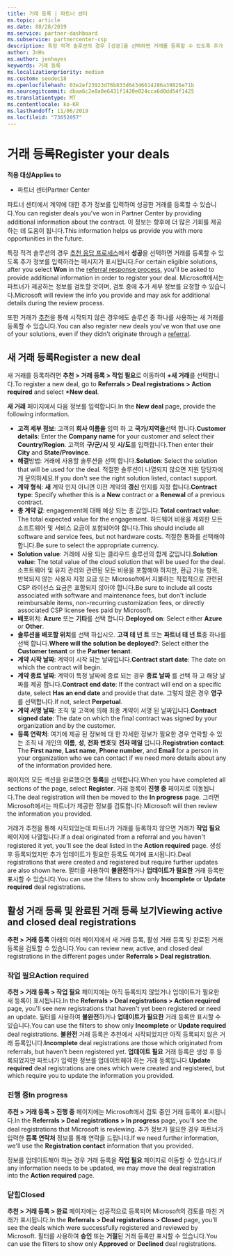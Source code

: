 ```yaml
---
title: 거래 등록 | 파트너 센터
ms.topic: article
ms.date: 08/28/2019
ms.service: partner-dashboard
ms.subservice: partnercenter-csp
description: 특정 적격 솔루션의 경우 [성공]을 선택하면 거래를 등록할 수 있도록 추가 정보를 입력하라는 메시지가 표시됩니다. Microsoft에서는 파트너가 제공하는 정보를 검토할 것이며, 검토 중에 추가 세부 정보를 요청할 수 있습니다.
author: JnHs
ms.author: jenhayes
keywords: 거래 등록
ms.localizationpriority: medium
ms.custom: seodec18
ms.openlocfilehash: 03e2ef23923d76b833d64346614286a39826e71b
ms.sourcegitcommit: dbaa6c2e8a0e6431f1420e024cca6d0dd54f1425
ms.translationtype: MT
ms.contentlocale: ko-KR
ms.lasthandoff: 11/06/2019
ms.locfileid: "73652057"
---
```

# <a name="register-your-deals"></a><span data-ttu-id="4ec53-105">거래 등록</span><span class="sxs-lookup"><span data-stu-id="4ec53-105">Register your deals</span></span>

<span data-ttu-id="4ec53-106">**적용 대상**</span><span class="sxs-lookup"><span data-stu-id="4ec53-106">**Applies to**</span></span>

-  <span data-ttu-id="4ec53-107">파트너 센터</span><span class="sxs-lookup"><span data-stu-id="4ec53-107">Partner Center</span></span>

<span data-ttu-id="4ec53-108">파트너 센터에서 계약에 대한 추가 정보를 입력하여 성공한 거래를 등록할 수 있습니다.</span><span class="sxs-lookup"><span data-stu-id="4ec53-108">You can register deals you've won in Partner Center by providing additional information about the contract.</span></span> <span data-ttu-id="4ec53-109">이 정보는 향후에 더 많은 기회를 제공하는 데 도움이 됩니다.</span><span class="sxs-lookup"><span data-stu-id="4ec53-109">This information helps us provide you with more opportunities in the future.</span></span>

<span data-ttu-id="4ec53-110">특정 적격 솔루션의 경우 [추천 응답 프로세스](responding-to-referrals.md)에서 **성공**을 선택하면 거래를 등록할 수 있도록 추가 정보를 입력하라는 메시지가 표시됩니다.</span><span class="sxs-lookup"><span data-stu-id="4ec53-110">For certain eligible solutions, after you select **Won** in the [referral response process](responding-to-referrals.md), you'll be asked to provide additional information in order to register your deal.</span></span> <span data-ttu-id="4ec53-111">Microsoft에서는 파트너가 제공하는 정보를 검토할 것이며, 검토 중에 추가 세부 정보를 요청할 수 있습니다.</span><span class="sxs-lookup"><span data-stu-id="4ec53-111">Microsoft will review the info you provide and may ask for additional details during the review process.</span></span>

<span data-ttu-id="4ec53-112">또한 거래가 [추천](referrals.md)을 통해 시작되지 않은 경우에도 솔루션 중 하나를 사용하는 새 거래를 등록할 수 있습니다.</span><span class="sxs-lookup"><span data-stu-id="4ec53-112">You can also register new deals you've won that use one of your solutions, even if they didn't originate through a [referral](referrals.md).</span></span> 

## <a name="register-a-new-deal"></a><span data-ttu-id="4ec53-113">새 거래 등록</span><span class="sxs-lookup"><span data-stu-id="4ec53-113">Register a new deal</span></span>

<span data-ttu-id="4ec53-114">새 거래를 등록하려면 **추천 > 거래 등록 > 작업 필요**로 이동하여 **+새 거래**를 선택합니다.</span><span class="sxs-lookup"><span data-stu-id="4ec53-114">To register a new deal, go to **Referrals > Deal registrations > Action required** and select **+New deal**.</span></span>

<span data-ttu-id="4ec53-115">**새 거래** 페이지에서 다음 정보를 입력합니다.</span><span class="sxs-lookup"><span data-stu-id="4ec53-115">In the **New deal** page, provide the following information.</span></span>

- <span data-ttu-id="4ec53-116">**고객 세부 정보**: 고객의 **회사 이름을** 입력 하 고 **국가/지역을**선택 합니다.</span><span class="sxs-lookup"><span data-stu-id="4ec53-116">**Customer details**: Enter the **Company name** for your customer and select their **Country/Region**.</span></span> <span data-ttu-id="4ec53-117">고객의 **구/군/시** 및 **시/도**를 입력합니다.</span><span class="sxs-lookup"><span data-stu-id="4ec53-117">Then enter their **City** and **State/Province**.</span></span>
- <span data-ttu-id="4ec53-118">**해결**방법: 거래에 사용할 솔루션을 선택 합니다.</span><span class="sxs-lookup"><span data-stu-id="4ec53-118">**Solution**: Select the solution that will be used for the deal.</span></span> <span data-ttu-id="4ec53-119">적절한 솔루션이 나열되지 않으면 지원 담당자에게 문의하세요.</span><span class="sxs-lookup"><span data-stu-id="4ec53-119">If you don't see the right solution listed, contact support.</span></span>
- <span data-ttu-id="4ec53-120">**계약 형식**: **새** 계약 인지 아니면 이전 계약의 **갱신** 인지를 지정 합니다.</span><span class="sxs-lookup"><span data-stu-id="4ec53-120">**Contract type**: Specify whether this is a **New** contract or a **Renewal** of a previous contract.</span></span>
- <span data-ttu-id="4ec53-121">**총 계약 값**: engagement에 대해 예상 되는 총 값입니다.</span><span class="sxs-lookup"><span data-stu-id="4ec53-121">**Total contract value**: The total expected value for the engagement.</span></span> <span data-ttu-id="4ec53-122">하드웨어 비용을 제외한 모든 소프트웨어 및 서비스 요금이 포함되어야 합니다.</span><span class="sxs-lookup"><span data-stu-id="4ec53-122">This should include all software and service fees, but not hardware costs.</span></span> <span data-ttu-id="4ec53-123">적절한 통화를 선택해야 합니다.</span><span class="sxs-lookup"><span data-stu-id="4ec53-123">Be sure to select the appropriate currency.</span></span>
- <span data-ttu-id="4ec53-124">**Solution value**: 거래에 사용 되는 클라우드 솔루션의 합계 값입니다.</span><span class="sxs-lookup"><span data-stu-id="4ec53-124">**Solution value**: The total value of the cloud solution that will be used for the deal.</span></span> <span data-ttu-id="4ec53-125">소프트웨어 및 유지 관리와 관련된 모든 비용을 포함해야 하지만, 환급 가능 항목, 반복되지 않는 사용자 지정 요금 또는 Microsoft에서 지불하는 직접적으로 관련된 CSP 라이선스 요금은 포함되지 않아야 합니다.</span><span class="sxs-lookup"><span data-stu-id="4ec53-125">Be sure to include all costs associated with software and maintenance fees, but don't include reimbursable items, non-recurring customization fees, or directly associated CSP license fees paid by Microsoft.</span></span>
- <span data-ttu-id="4ec53-126">**배포**위치: **Azure** 또는 **기타**를 선택 합니다.</span><span class="sxs-lookup"><span data-stu-id="4ec53-126">**Deployed on**: Select either **Azure** or **Other**.</span></span>
- <span data-ttu-id="4ec53-127">**솔루션을 배포할 위치**를 선택 하십시오. **고객 테 넌 트** 또는 **파트너 테 넌 트**중 하나를 선택 합니다.</span><span class="sxs-lookup"><span data-stu-id="4ec53-127">**Where will the solution be deployed?**: Select either the **Customer tenant** or the **Partner tenant**.</span></span>
- <span data-ttu-id="4ec53-128">**계약 시작 날짜**: 계약이 시작 되는 날짜입니다.</span><span class="sxs-lookup"><span data-stu-id="4ec53-128">**Contract start date**: The date on which the contract will begin.</span></span>
- <span data-ttu-id="4ec53-129">**계약 종료 날짜**: 계약이 특정 날짜에 종료 되는 경우 **종료 날짜** 를 선택 하 고 해당 날짜를 제공 합니다.</span><span class="sxs-lookup"><span data-stu-id="4ec53-129">**Contract end date**: If the contract will end on a specific date, select **Has an end date** and provide that date.</span></span> <span data-ttu-id="4ec53-130">그렇지 않은 경우 **영구**를 선택합니다.</span><span class="sxs-lookup"><span data-stu-id="4ec53-130">If not, select **Perpetual**.</span></span>
- <span data-ttu-id="4ec53-131">**계약 서명 날짜**: 조직 및 고객에 의해 최종 계약이 서명 된 날짜입니다.</span><span class="sxs-lookup"><span data-stu-id="4ec53-131">**Contract signed date**: The date on which the final contract was signed by your organization and by the customer.</span></span>
- <span data-ttu-id="4ec53-132">**등록 연락처**: 여기에 제공 된 정보에 대 한 자세한 정보가 필요한 경우 연락할 수 있는 조직 내 개인의 **이름**, **성**, **전화 번호**및 **전자 메일** 입니다.</span><span class="sxs-lookup"><span data-stu-id="4ec53-132">**Registration contact**: The **First name**, **Last name**, **Phone number**, and **Email** for a person in your organization who we can contact if we need more details about any of the information provided here.</span></span>

<span data-ttu-id="4ec53-133">페이지의 모든 섹션을 완료했으면 **등록**을 선택합니다.</span><span class="sxs-lookup"><span data-stu-id="4ec53-133">When you have completed all sections of the page, select **Register**.</span></span> <span data-ttu-id="4ec53-134">거래 등록이 **진행 중** 페이지로 이동됩니다.</span><span class="sxs-lookup"><span data-stu-id="4ec53-134">The deal registration will then be moved to the **In progress** page.</span></span> <span data-ttu-id="4ec53-135">그러면 Microsoft에서는 파트너가 제공한 정보를 검토합니다.</span><span class="sxs-lookup"><span data-stu-id="4ec53-135">Microsoft will then review the information you provided.</span></span>

<span data-ttu-id="4ec53-136">거래가 추천을 통해 시작되었는데 파트너가 거래를 등록하지 않으면 거래가 **작업 필요** 페이지에 나열됩니다.</span><span class="sxs-lookup"><span data-stu-id="4ec53-136">If a deal originated from a referral and you haven't registered it yet, you'll see the deal listed in the **Action required** page.</span></span> <span data-ttu-id="4ec53-137">생성 후 등록되었지만 추가 업데이트가 필요한 등록도 여기에 표시됩니다.</span><span class="sxs-lookup"><span data-stu-id="4ec53-137">Deal registrations that were created and registered but require further updates are also shown here.</span></span> <span data-ttu-id="4ec53-138">필터를 사용하여 **불완전**하거나 **업데이트가 필요한** 거래 등록만 표시할 수 있습니다.</span><span class="sxs-lookup"><span data-stu-id="4ec53-138">You can use the filters to show only **Incomplete** or **Update required** deal registrations.</span></span>

## <a name="viewing-active-and-closed-deal-registrations"></a><span data-ttu-id="4ec53-139">활성 거래 등록 및 완료된 거래 등록 보기</span><span class="sxs-lookup"><span data-stu-id="4ec53-139">Viewing active and closed deal registrations</span></span>

<span data-ttu-id="4ec53-140">**추천 > 거래 등록** 아래의 여러 페이지에서 새 거래 등록, 활성 거래 등록 및 완료된 거래 등록을 검토할 수 있습니다.</span><span class="sxs-lookup"><span data-stu-id="4ec53-140">You can review new, active, and closed deal registrations in the different pages under **Referrals > Deal registration**.</span></span>

### <a name="action-required"></a><span data-ttu-id="4ec53-141">작업 필요</span><span class="sxs-lookup"><span data-stu-id="4ec53-141">Action required</span></span>

<span data-ttu-id="4ec53-142">**추천 > 거래 등록 > 작업 필요** 페이지에는 아직 등록되지 않았거나 업데이트가 필요한 새 등록이 표시됩니다.</span><span class="sxs-lookup"><span data-stu-id="4ec53-142">In the **Referrals > Deal registrations > Action required** page, you'll see new registrations that haven't yet been registered or need an update.</span></span> <span data-ttu-id="4ec53-143">필터를 사용하여 **불완전**하거나 **업데이트가 필요한** 거래 등록만 표시할 수 있습니다.</span><span class="sxs-lookup"><span data-stu-id="4ec53-143">You can use the filters to show only **Incomplete** or **Update required** deal registrations.</span></span> <span data-ttu-id="4ec53-144">**불완전** 거래 등록은 추천에서 시작되었지만 아직 등록되지 않은 거래 등록입니다.</span><span class="sxs-lookup"><span data-stu-id="4ec53-144">**Incomplete** deal registrations are those which originated from referrals, but haven't been registered yet.</span></span> <span data-ttu-id="4ec53-145">**업데이트 필요** 거래 등록은 생성 후 등록되었지만 파트너가 입력한 정보를 업데이트해야 하는 거래 등록입니다.</span><span class="sxs-lookup"><span data-stu-id="4ec53-145">**Update required** deal registrations are ones which were created and registered, but which require you to update the information you provided.</span></span>

### <a name="in-progress"></a><span data-ttu-id="4ec53-146">진행 중</span><span class="sxs-lookup"><span data-stu-id="4ec53-146">In progress</span></span>

<span data-ttu-id="4ec53-147">**추천 > 거래 등록 > 진행 중** 페이지에는 Microsoft에서 검토 중인 거래 등록이 표시됩니다.</span><span class="sxs-lookup"><span data-stu-id="4ec53-147">In the **Referrals > Deal registrations > In progress** page, you'll see the deal registrations that Microsoft is reviewing.</span></span> <span data-ttu-id="4ec53-148">추가 정보가 필요한 경우 파트너가 입력한 **등록 연락처** 정보를 통해 연락을 드립니다.</span><span class="sxs-lookup"><span data-stu-id="4ec53-148">If we need further information, we'll use the **Registration contact** information that you provided.</span></span>

<span data-ttu-id="4ec53-149">정보를 업데이트해야 하는 경우 거래 등록을 **작업 필요** 페이지로 이동할 수 있습니다.</span><span class="sxs-lookup"><span data-stu-id="4ec53-149">If any information needs to be updated, we may move the deal registration into the **Action required** page.</span></span>

### <a name="closed"></a><span data-ttu-id="4ec53-150">닫힘</span><span class="sxs-lookup"><span data-stu-id="4ec53-150">Closed</span></span>

<span data-ttu-id="4ec53-151">**추천 > 거래 등록 > 완료** 페이지에는 성공적으로 등록되어 Microsoft의 검토를 마친 거래가 표시됩니다.</span><span class="sxs-lookup"><span data-stu-id="4ec53-151">In the **Referrals > Deal registrations > Closed** page, you'll see the deals which were successfully registered and reviewed by Microsoft.</span></span> <span data-ttu-id="4ec53-152">필터를 사용하여 **승인** 또는 **거절**된 거래 등록만 표시할 수 있습니다.</span><span class="sxs-lookup"><span data-stu-id="4ec53-152">You can use the filters to show only **Approved** or **Declined** deal registrations.</span></span>
